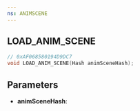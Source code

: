 ```yaml
---
ns: ANIMSCENE
---
```

## LOAD_ANIM_SCENE

```c
// 0xAF068580194D9DC7
void LOAD_ANIM_SCENE(Hash animSceneHash);
```

## Parameters
* **animSceneHash**:
